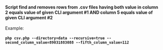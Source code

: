 **Script find and removes rows from .csv files having both value in column 2 equals value of given CLI argument #1 AND column 5 equals value of given CLI argument #2**
<br><br>Example:<br><br>
**`php csv.php --directory=data --recursive=true --second_column_value=89031883088 --fifth_column_value=112`**
